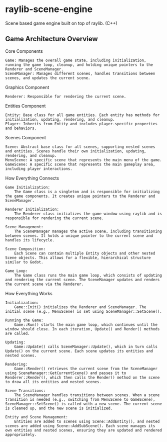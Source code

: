 # raylib-scene-engine
Scene based game engine built on top of raylib. (C++)

## Game Architecture Overview
Core Components

    Game: Manages the overall game state, including initialization, running the game loop, cleanup, and holding unique pointers to the Renderer and SceneManager.
    SceneManager: Manages different scenes, handles transitions between scenes, and updates the current scene.

Graphics Component

    Renderer: Responsible for rendering the current scene.

Entities Component

    Entity: Base class for all game entities. Each entity has methods for initialization, updating, rendering, and cleanup.
    Player: Inherits from Entity and includes player-specific properties and behaviors.

Scenes Component

    Scene: Abstract base class for all scenes, supporting nested scenes and entities. Scenes handle their own initialization, updating, rendering, and cleanup.
    MenuScene: A specific scene that represents the main menu of the game.
    GameScene: A specific scene that represents the main gameplay area, including player interactions.

How Everything Connects

    Game Initialization:
        The Game class is a singleton and is responsible for initializing the game components. It creates unique pointers to the Renderer and SceneManager.

    Renderer Initialization:
        The Renderer class initializes the game window using raylib and is responsible for rendering the current scene.

    Scene Management:
        The SceneManager manages the active scene, including transitioning between scenes. It holds a unique pointer to the current scene and handles its lifecycle.

    Scene Composition:
        Each Scene can contain multiple Entity objects and other nested Scene objects. This allows for a flexible, hierarchical structure similar to Godot.

    Game Loop:
        The Game class runs the main game loop, which consists of updating and rendering the current scene. The SceneManager updates and renders the current scene via the Renderer.

How Everything Works

    Initialization:
        Game::Init() initializes the Renderer and SceneManager. The initial scene (e.g., MenuScene) is set using SceneManager::SetScene().

    Running the Game:
        Game::Run() starts the main game loop, which continues until the window should close. In each iteration, Update() and Render() methods are called.

    Updating:
        Game::Update() calls SceneManager::Update(), which in turn calls Update() on the current scene. Each scene updates its entities and nested scenes.

    Rendering:
        Game::Render() retrieves the current scene from the SceneManager using SceneManager::GetCurrentScene() and passes it to Renderer::Render(), which then calls the Render() method on the scene to draw all its entities and nested scenes.

    Scene Transitions:
        The SceneManager handles transitions between scenes. When a scene transition is needed (e.g., switching from MenuScene to GameScene), SceneManager::SetScene() is called with a new scene. The current scene is cleaned up, and the new scene is initialized.

    Entity and Scene Management:
        Entities are added to scenes using Scene::AddEntity(), and nested scenes are added using Scene::AddSubScene(). Each scene manages its own entities and nested scenes, ensuring they are updated and rendered appropriately.

